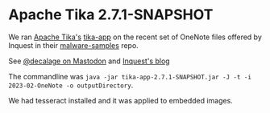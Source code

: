 # Apache Tika 2.7.1-SNAPSHOT

We ran [Apache Tika's](https://tika.apache.org/) [tika-app](https://www.apache.org/dyn/closer.lua/tika/2.7.0/tika-app-2.7.0.jar) on the recent set of 
OneNote files offered by Inquest in their [malware-samples](https://github.com/InQuest/malware-samples/tree/master/2023-02-OneNote) repo.

See [@decalage on Mastodon](https://mastodon.social/@decalage/109940962256829656) 
and [Inquest's blog](https://inquest.net/blog/2023/02/27/youve-got-malware-rise-threat-actors-using-microsoft-onenote-malicious-campaigns)

The commandline was `java -jar tika-app-2.7.1-SNAPSHOT.jar -J -t -i 2023-02-OneNote -o outputDirectory`.

We had tesseract installed and it was applied to embedded images.
